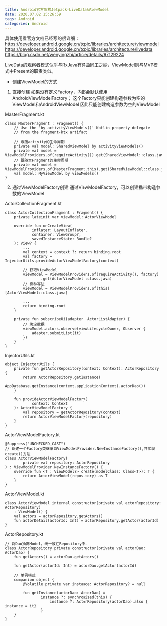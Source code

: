 ```yaml
---
title: Android官方架构Jetpack-LiveData&ViewModel
date: 2020.07.02 15:26:59
tags: Android
categories: Android
---
```


具体使用看官方文档已经写的很详细：
https://developer.android.google.cn/topic/libraries/architecture/viewmodel
https://developer.android.google.cn/topic/libraries/architecture/livedata
https://blog.csdn.net/wenyingzhi/article/details/97129224

LiveData的观察者模式似乎与RxJava有异曲同工之妙，ViewModel则与MVP模式中Present的职责类似。

- 创建ViewModel的方式

1. 直接创建
如果没有定义Factory，内部会默认使用AndroidViewModelFactory；
这个Factory只能创建构造参数为空的ViewModel和AndroidViewModel
因此只能创建构造参数为空的ViewModel

MasterFragment.kt
```
class MasterFragment : Fragment() {
    // Use the 'by activityViewModels()' Kotlin property delegate
    // from the fragment-ktx artifact

    // 跟随activity的生命周期
    private val model: SharedViewModel by activityViewModels()
    private val model = ViewModelProviders.of(requireActivity()).get(SharedViewModel::class.java)
    // 跟随本Fragment的生命周期
    private val model = ViewModelProviders.of(MasterFragment.this).get(SharedViewModel::class.java)
    val model: MyViewModel by viewModels()
}
```

2. 通过ViewModelFactory创建
通过ViewModelFactory，可以创建携带构造参数的ViewModel

ActorCollectionFragment.kt
```
class ActorCollectionFragment : Fragment() {
    private lateinit var viewModel: ActorViewModel

    override fun onCreateView(
            inflater: LayoutInflater,
            container: ViewGroup?,
            savedInstanceState: Bundle?
    ): View? {
        ...
        val context = context ?: return binding.root
        val factory = InjectorUtils.provideActorViewModelFactory(context)

        // 获取ViewModel
        viewModel = ViewModelProviders.of(requireActivity(), factory)
                .get(ActorViewModel::class.java)
        // 换种写法
        viewModel = ViewModelProviders.of(this)[ActorViewModel::class.java]

        ...
        return binding.root
    }

    private fun subscribeUi(adapter: ActorListAdapter) {
        // 绑定数据
        viewModel.actors.observe(viewLifecycleOwner, Observer {
            adapter.submitList(it)
        })
    }
}
```

InjectorUtils.kt
```
object InjectorUtils {
    private fun getActorRepository(context: Context): ActorRepository {
        return ActorRepository.getInstance(
                AppDatabase.getInstance(context.applicationContext).actorDao())
    }

    fun provideActorViewModelFactory(
            context: Context
    ): ActorViewModelFactory {
        val repository = getActorRepository(context)
        return ActorViewModelFactory(repository)
    }
}
```

ActorViewModelFactory.kt
```
@Suppress("UNCHECKED_CAST")
// 新建一个Factory类继承自ViewModelProvider.NewInstanceFactory(),并实现create()方法
class ActorViewModelFactory(
        private val repository: ActorRepository
) : ViewModelProvider.NewInstanceFactory() {
    override fun <T : ViewModel?> create(modelClass: Class<T>): T {
        return ActorViewModel(repository) as T
    }
}
```

ActorViewModel.kt
```
class ActorViewModel internal constructor(private val actorRepository: ActorRepository)
    : ViewModel() {
    val actors = actorRepository.getActors()
    fun actorDetail(actorId: Int) = actorRepository.getActor(actorId)
}
```

ActorRepository.kt
```
// 将Dao抽离Model，统一放在Repository中.
class ActorRepository private constructor(private val actorDao: ActorDao) {
    fun getActors() = actorDao.getActors()

    fun getActor(actorId: Int) = actorDao.getActor(actorId)

    // 单例模式
    companion object {
        @Volatile private var instance: ActorRepository? = null

        fun getInstance(actorDao: ActorDao) =
                instance ?: synchronized(this) {
                    instance ?: ActorRepository(actorDao).also { instance = it}
                }
    }
}
```

